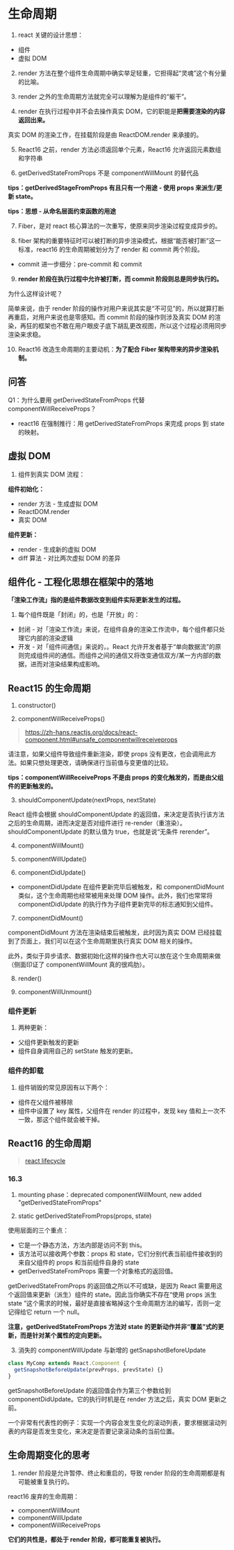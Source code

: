 # 生命周期

1. react 关键的设计思想：

- 组件
- 虚拟 DOM

2. render ⽅法在整个组件⽣命周期中确实举⾜轻重，它担得起“灵魂”这个有分量的⽐喻。

3. render 之外的⽣命周期⽅法就完全可以理解为是组件的“躯⼲”。

4. render 在执行过程中并不会去操作真实 DOM，它的职能是**把需要渲染的内容返回出来。**

真实 DOM 的渲染⼯作，在挂载阶段是由 ReactDOM.render 来承接的。

5. React16 之前，render 方法必须返回单个元素，React16 允许返回元素数组和字符串

6. getDerivedStateFromProps 不是 componentWillMount 的替代品

**tips：getDerivedStageFromProps 有且只有一个用途 - 使用 props 来派生/更新 state。**

**tips：思想 - 从命名层面约束函数的用途**

7. Fiber，是对 react 核心算法的一次重写，使原来同步渲染过程变成异步的。

8. fiber 架构的重要特征时可以被打断的异步渲染模式，根据“能否被打断”这一标准，react16 的生命周期被划分为了 render 和 commit 两个阶段。

- commit 进一步细分：pre-commit 和 commit

9. **render 阶段在执行过程中允许被打断，而 commit 阶段则总是同步执行的。**

为什么这样设计呢？

简单来说，由于 render 阶段的操作对用户来说其实是“不可见”的，所以就算打断再重启，对用户来说也是零感知。而 commit 阶段的操作则涉及真实 DOM 的渲染，再狂的框架也不敢在用户眼皮子底下胡乱更改视图，所以这个过程必须用同步渲染来求稳。

10. React16 改造生命周期的主要动机：**为了配合 Fiber 架构带来的异步渲染机制。**

## 问答

Q1：为什么要用 getDerivedStateFromProps 代替 componentWillReceiveProps？

- react16 在强制推行：用 getDerivedStateFromProps 来完成 props 到 state 的映射。

## 虚拟 DOM

1. 组件到真实 DOM 流程：

**组件初始化：**

- render 方法 - 生成虚拟 DOM
- ReactDOM.render
- 真实 DOM

**组件更新：**

- render - 生成新的虚拟 DOM
- diff 算法 - 对比两次虚拟 DOM 的差异

## 组件化 - 工程化思想在框架中的落地

**「渲染工作流」指的是组件数据改变到组件实际更新发生的过程。**

1. 每个组件既是「封闭」的，也是「开放」的：

- 封闭 - 对「渲染工作流」来说，在组件自身的渲染工作流中，每个组件都只处理它内部的渲染逻辑
- 开发 - 对「组件间通信」来说的，。React 允许开发者基于“单向数据流”的原则完成组件间的通信。⽽组件之间的通信⼜将改变通信双⽅/某⼀⽅内部的数据，进⽽对渲染结果构成影响。

## React15 的生命周期

1. constructor()

2. componentWillReceiveProps()

> https://zh-hans.reactjs.org/docs/react-component.html#unsafe_componentwillreceiveprops

请注意，如果父组件导致组件重新渲染，即使 props 没有更改，也会调用此方法。如果只想处理更改，请确保进行当前值与变更值的比较。

**tips：componentWillReceiveProps 不是由 props 的变化触发的，而是由父组件的更新触发的。**

3. shouldComponentUpdate(nextProps, nextState)

React 组件会根据 shouldComponentUpdate 的返回值，来决定是否执⾏该⽅法之后的⽣命周期，进⽽决定是否对组件进⾏ re-render（重渲染）。shouldComponentUpdate 的默认值为 true，也就是说“⽆条件 rerender”。

4. componentWillMount()

5. componentWillUpdate()

6. componentDidUpdate()

- componentDidUpdate 在组件更新完毕后被触发，和 componentDidMount 类似，这个⽣命周期也经常被⽤来处理 DOM 操作。此外，我们也常常将 componentDidUpdate 的执⾏作为⼦组件更新完毕的标志通知到⽗组件。

7. componentDidMount()

componentDidMount ⽅法在渲染结束后被触发，此时因为真实 DOM 已经挂载到了⻚⾯上，我们可以在这个⽣命周期⾥执⾏真实 DOM 相关的操作。

此外，类似于异步请求、数据初始化这样的操作也⼤可以放在这个⽣命周期来做（侧⾯印证了 componentWillMount 真的很鸡肋）。

8. render()

9. componentWillUnmount()

### 组件更新

1. 两种更新：

- 父组件更新触发的更新
- 组件自身调用自己的 setState 触发的更新。

### 组件的卸载

1. 组件销毁的常⻅原因有以下两个：

- 组件在父组件被移除
- 组件中设置了 key 属性，⽗组件在 render 的过程中，发现 key 值和上⼀次不⼀致，那这个组件就会被⼲掉。

## React16 的生命周期

> [react lifecycle](https://projects.wojtekmaj.pl/react-lifecycle-methods-diagram/)

### 16.3

1. mounting phase：deprecated componentWillMount, new added "getDerivedStateFromProps"

2. static getDerivedStateFromProps(props, state)

使用层面的三个重点：

- 它是一个静态方法，方法内部是访问不到 this。
- 该方法可以接收两个参数：props 和 state，它们分别代表当前组件接收到的来自父组件的 props 和当前组件自身的 state
- getDerivedStateFromProps 需要一个对象格式的返回值。

getDerivedStateFromProps 的返回值之所以不可或缺，是因为 React 需要用这个返回值来更新（派生）组件的 state。因此当你确实不存在“使用 props 派生 state ”这个需求的时候，最好是直接省略掉这个生命周期方法的编写，否则一定记得给它 return 一个 null。

**注意，getDerivedStateFromProps 方法对 state 的更新动作并非“覆盖”式的更新，而是针对某个属性的定向更新。**

3. 消失的 componentWillUpdate 与新增的 getSnapshotBeforeUpdate

```jsx
class MyComp extends React.Component {
  getSnapshotBeforeUpdate(prevProps, prevState) {}
}
```

getSnapshotBeforeUpdate 的返回值会作为第三个参数给到 componentDidUpdate。它的执行时机是在 render 方法之后，真实 DOM 更新之前。

一个非常有代表性的例子：实现一个内容会发生变化的滚动列表，要求根据滚动列表的内容是否发生变化，来决定是否要记录滚动条的当前位置。

## 生命周期变化的思考

1. render 阶段是允许暂停、终止和重启的，导致 render 阶段的生命周期都是有可能被重复执行的。

react16 废弃的生命周期：

- componentWillMount
- componentWillUpdate
- componentWillReceiveProps

**它们的共性是，都处于 render 阶段，都可能重复被执行。**
